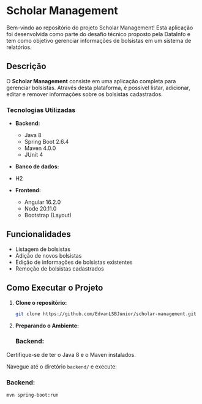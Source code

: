 # Scholar Management

Bem-vindo ao repositório do projeto Scholar Management! Esta aplicação foi desenvolvida como parte do desafio técnico proposto pela DataInfo e tem como objetivo gerenciar informações de bolsistas em um sistema de relatórios.

## Descrição

O **Scholar Management** consiste em uma aplicação completa para gerenciar bolsistas. Através desta plataforma, é possível listar, adicionar, editar e remover informações sobre os bolsistas cadastrados.

### Tecnologias Utilizadas

- **Backend:**
  - Java 8
  - Spring Boot 2.6.4
  - Maven 4.0.0
  - JUnit 4

- **Banco de dados:**
- H2

- **Frontend:**
  - Angular 16.2.0
  - Node 20.11.0
  - Bootstrap (Layout)

## Funcionalidades

- Listagem de bolsistas
- Adição de novos bolsistas
- Edição de informações de bolsistas existentes
- Remoção de bolsistas cadastrados

## Como Executar o Projeto

1. **Clone o repositório:**
   ```bash
   git clone https://github.com/EdvanLSBJunior/scholar-management.git

2. **Preparando o Ambiente:**

   ### Backend:

Certifique-se de ter o Java 8 e o Maven instalados.

Navegue até o diretório `backend/` e execute:

   ### Backend:

```bash
mvn spring-boot:run

